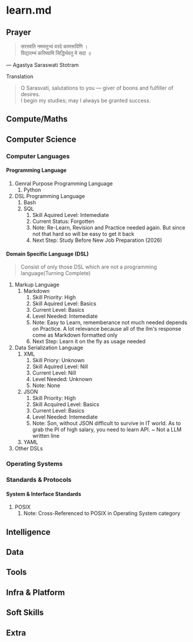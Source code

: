 # learn.md

## Prayer
>
> सरस्वति नमस्तुभ्यं वरदे कामरूपिणि ।\
विद्यारम्भं करिष्यामि सिद्धिर्भवतु मे सदा ॥

— Agastya Saraswati Stotram

Translation
> O Sarasvati, salutations to you — giver of boons and fulfiller of desires.\
I begin my studies; may I always be granted success.

## Compute/Maths

## Computer Science

### Computer Languages

#### Programming Language

1. Genral Purpose Programming Language
   1. Python
2. DSL Programming Language
   1. Bash
   2. SQL
       1. Skill Aquired Level: Intemediate
       2. Current Status: Forgotten
       3. Note: Re-Learn, Revision and Practice needed again. But since not that hard so will be easy to get it back
       4. Next Step: Study Before New Job Preparation (2026)

#### Domain Specific Language (DSL)
>
> Consist of only those DSL which are not a programming language(Turning Complete)
>
1. Markup Language
    1. Markdown
        1. Skill Priority: High
        2. Skill Aquired Level: Basics
        3. Current Level: Basics
        4. Level Needed: Intemediate
        5. Note: Easy to Learn, rememberance not much needed depends on Practice. A lot relevance because all of the llm's response come as Markdown formatted only
        6. Next Step: Learn it on the fly as usage needed
2. Data Serialization Language
    1. XML
        1. Skill Priory: Unknown
        2. Skill Aquired Level: Nill
        3. Current Level: Nill
        4. Level Needed: Unknown
        5. Note: None
    2. JSON
       1. Skill Priority: High
       2. Skill Acquired Level: Basics
       3. Current Level: Basics
       4. Level Needed: Intemediate
       5. Note: Son, without JSON difficult to survive in IT world. As to grab the PI of high salary, you need to learn API. ~ Not a LLM written line
    3. YAML
3. Other DSLs

### Operating Systems

### Standards & Protocols

#### System & Interface Standards

1. POSIX 
   1. Note: Cross-Referenced to POSIX in Operating System category


## Intelligence

## Data

## Tools

## Infra & Platform

## Soft Skills

## Extra
